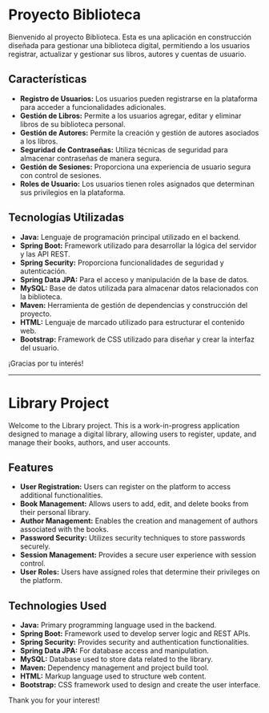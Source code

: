 # Proyecto Biblioteca

Bienvenido al proyecto Biblioteca. Esta es una aplicación en construcción diseñada para gestionar una biblioteca digital, permitiendo a los usuarios registrar, actualizar y gestionar sus libros, autores y cuentas de usuario.

## Características

- **Registro de Usuarios:** Los usuarios pueden registrarse en la plataforma para acceder a funcionalidades adicionales.
- **Gestión de Libros:** Permite a los usuarios agregar, editar y eliminar libros de su biblioteca personal.
- **Gestión de Autores:** Permite la creación y gestión de autores asociados a los libros.
- **Seguridad de Contraseñas:** Utiliza técnicas de seguridad para almacenar contraseñas de manera segura.
- **Gestión de Sesiones:** Proporciona una experiencia de usuario segura con control de sesiones.
- **Roles de Usuario:** Los usuarios tienen roles asignados que determinan sus privilegios en la plataforma.

## Tecnologías Utilizadas

- **Java:** Lenguaje de programación principal utilizado en el backend.
- **Spring Boot:** Framework utilizado para desarrollar la lógica del servidor y las API REST.
- **Spring Security:** Proporciona funcionalidades de seguridad y autenticación.
- **Spring Data JPA:** Para el acceso y manipulación de la base de datos.
- **MySQL:** Base de datos utilizada para almacenar datos relacionados con la biblioteca.
- **Maven:** Herramienta de gestión de dependencias y construcción del proyecto.
- **HTML:** Lenguaje de marcado utilizado para estructurar el contenido web.
- **Bootstrap:** Framework de CSS utilizado para diseñar y crear la interfaz del usuario. 

¡Gracias por tu interés!

---

# Library Project

Welcome to the Library project. This is a work-in-progress application designed to manage a digital library, allowing users to register, update, and manage their books, authors, and user accounts.

## Features

- **User Registration:** Users can register on the platform to access additional functionalities.
- **Book Management:** Allows users to add, edit, and delete books from their personal library.
- **Author Management:** Enables the creation and management of authors associated with the books.
- **Password Security:** Utilizes security techniques to store passwords securely.
- **Session Management:** Provides a secure user experience with session control.
- **User Roles:** Users have assigned roles that determine their privileges on the platform.

## Technologies Used

- **Java:** Primary programming language used in the backend.
- **Spring Boot:** Framework used to develop server logic and REST APIs.
- **Spring Security:** Provides security and authentication functionalities.
- **Spring Data JPA:** For database access and manipulation.
- **MySQL:** Database used to store data related to the library.
- **Maven:** Dependency management and project build tool.
- **HTML:** Markup language used to structure web content.
- **Bootstrap:** CSS framework used to design and create the user interface. 

Thank you for your interest!